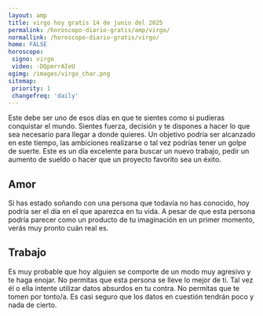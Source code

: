 ```yaml
---
layout: amp
title: virgo hoy gratis 14 de junio del 2025 
permalink: /horoscopo-diario-gratis/amp/virgo/
normallink: /horoscopo-diario-gratis/virgo/
home: FALSE
horoscopo:
 signo: virgo
 video: -DQpmrrAIeU
ogimg: /images/virgo_char.png
sitemap:
 priority: 1
 changefreq: 'daily'
---
```



Este debe ser uno de esos días en que te sientes como si pudieras conquistar el mundo. Sientes fuerza, decisión y te dispones a hacer lo que sea necesario para llegar a donde quieres. Un objetivo podría ser alcanzado en este tiempo, las ambiciones realizarse o tal vez podrías tener un golpe de suerte. Este es un día excelente para buscar un nuevo trabajo, pedir un aumento de sueldo o hacer que un proyecto favorito sea un éxito.

## Amor

Si has estado soñando con una persona que todavía no has conocido, hoy podría ser el día en el que aparezca en tu vida. A pesar de que esta persona podría parecer como un producto de tu imaginación en un primer momento, verás muy pronto cuán real es.

## Trabajo

Es muy probable que hoy alguien se comporte de un modo muy agresivo y te haga enojar. No permitas que esta persona se lleve lo mejor de ti. Tal vez él o ella intente utilizar datos absurdos en tu contra. No permitas que te tomen por tonto/a. Es casi seguro que los datos en cuestión tendrán poco y nada de cierto.